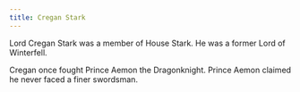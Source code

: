 ```yaml
---
title: Cregan Stark
---
```


Lord Cregan Stark was a member of House Stark. He was a former Lord of Winterfell.

Cregan once fought Prince Aemon the Dragonknight. Prince Aemon claimed he never faced a finer swordsman.


